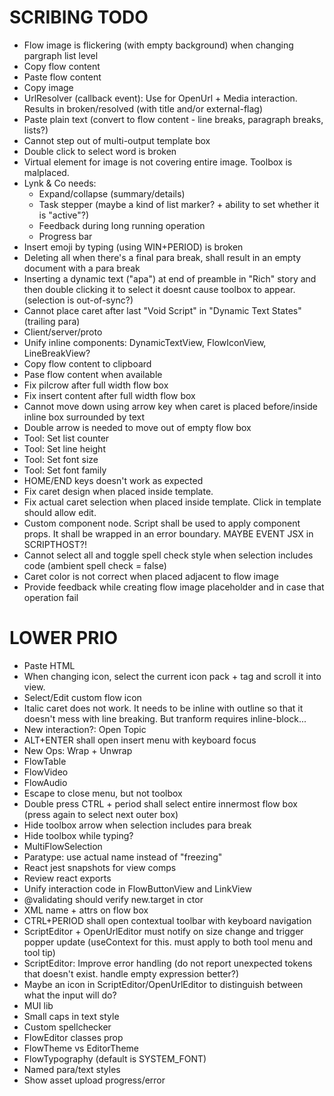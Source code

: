 SCRIBING TODO
=============
- Flow image is flickering (with empty background) when changing pargraph list level
- Copy flow content
- Paste flow content
- Copy image
- UrlResolver (callback event): Use for OpenUrl + Media interaction. Results in broken/resolved (with title and/or external-flag)
- Paste plain text (convert to flow content - line breaks, paragraph breaks, lists?)
- Cannot step out of multi-output template box
- Double click to select word is broken
- Virtual element for image is not covering entire image. Toolbox is malplaced.
- Lynk & Co needs:
  - Expand/collapse (summary/details)
  - Task stepper (maybe a kind of list marker? + ability to set whether it is "active"?)
  - Feedback during long running operation
  - Progress bar
- Insert emoji by typing (using WIN+PERIOD) is broken
- Deleting all when there's a final para break, shall result in an empty document with a para break
- Inserting a dynamic text ("apa") at end of preamble in "Rich" story and then double clicking it to select it doesnt cause toolbox to appear. (selection is out-of-sync?)
- Cannot place caret after last "Void Script" in "Dynamic Text States" (trailing para)
- Client/server/proto
- Unify inline components: DynamicTextView, FlowIconView, LineBreakView?
- Copy flow content to clipboard
- Pase flow content when available
- Fix pilcrow after full width flow box
- Fix insert content after full width flow box
- Cannot move down using arrow key when caret is placed before/inside inline box surrounded by text
- Double arrow is needed to move out of empty flow box
- Tool: Set list counter
- Tool: Set line height
- Tool: Set font size
- Tool: Set font family
- HOME/END keys doesn't work as expected
- Fix caret design when placed inside template.
- Fix actual caret selection when placed inside template. Click in template should allow edit.
- Custom component node. Script shall be used to apply component props. It shall be wrapped in an error boundary. MAYBE EVENT JSX in SCRIPTHOST?!
- Cannot select all and toggle spell check style when selection includes code (ambient spell check = false)
- Caret color is not correct when placed adjacent to flow image
- Provide feedback while creating flow image placeholder and in case that operation fail

LOWER PRIO
==========
- Paste HTML
- When changing icon, select the current icon pack + tag and scroll it into view.
- Select/Edit custom flow icon
- Italic caret does not work. It needs to be inline with outline so that it doesn't mess with line breaking. But tranform requires inline-block...
- New interaction?: Open Topic
- ALT+ENTER shall open insert menu with keyboard focus
- New Ops: Wrap + Unwrap
- FlowTable
- FlowVideo
- FlowAudio
- Escape to close menu, but not toolbox
- Double press CTRL + period shall select entire innermost flow box (press again to select next outer box)
- Hide toolbox arrow when selection includes para break
- Hide toolbox while typing?
- MultiFlowSelection
- Paratype: use actual name instead of "freezing"
- React jest snapshots for view comps
- Review react exports
- Unify interaction code in FlowButtonView and LinkView
- @validating should verify new.target in ctor
- XML name + attrs on flow box
- CTRL+PERIOD shall open contextual toolbar with keyboard navigation
- ScriptEditor + OpenUrlEditor must notify on size change and trigger popper update (useContext for this. must apply to both tool menu and tool tip)
- ScriptEditor: Improve error handling (do not report unexpected tokens that doesn't exist. handle empty expression better?)
- Maybe an icon in ScriptEditor/OpenUrlEditor to distinguish between what the input will do?
- MUI lib
- Small caps in text style
- Custom spellchecker
- FlowEditor classes prop
- FlowTheme vs EditorTheme
- FlowTypography (default is SYSTEM_FONT)
- Named para/text styles
- Show asset upload progress/error
